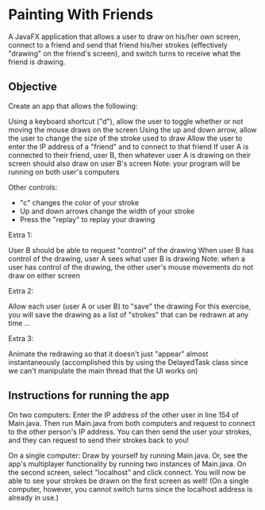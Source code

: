 Painting With Friends
=====================

A JavaFX application that allows a user to draw on his/her own screen, connect to a friend and send that friend his/her strokes (effectively "drawing" on the friend's screen), and switch turns to receive what the friend is drawing.

Objective
---------

Create an app that allows the following:

Using a keyboard shortcut ("d"), allow the user to toggle whether or not moving the mouse draws on the screen
Using the up and down arrow, allow the user to change the size of the stroke used to draw
Allow the user to enter the IP address of a "friend" and to connect to that friend
If user A is connected to their friend, user B, then whatever user A is drawing on their screen should also draw on user B's screen
Note: your program will be running on both user's computers

Other controls:
* "c" changes the color of your stroke
* Up and down arrows change the width of your stroke
* Press the "replay" to replay your drawing

Extra 1:

User B should be able to request "control" of the drawing
When user B has control of the drawing, user A sees what user B is drawing
Note: when a user has control of the drawing, the other user's mouse movements do not draw on either screen

Extra 2:

Allow each user (user A or user B) to "save" the drawing
For this exercise, you will save the drawing as a list of "strokes" that can be redrawn at any time ...

Extra 3:

Animate the redrawing so that it doesn't just "appear" almost instantaneously (accomplished this by using the DelayedTask class since we can't manipulate the main thread that the UI works on)

Instructions for running the app
--------------------------------

On two computers:
Enter the IP address of the other user in line 154 of Main.java. Then run Main.java from both computers and request to connect to the other person's IP address. You can then send the user your strokes, and they can request to send their strokes back to you!

On a single computer:
Draw by yourself by running Main.java. Or, see the app's multiplayer functionality by running two instances of Main.java. On the second screen, select "localhost" and click connect. You will now be able to see your strokes be drawn on the first screen as well! (On a single computer, however, you cannot switch turns since the localhost address is already in use.)